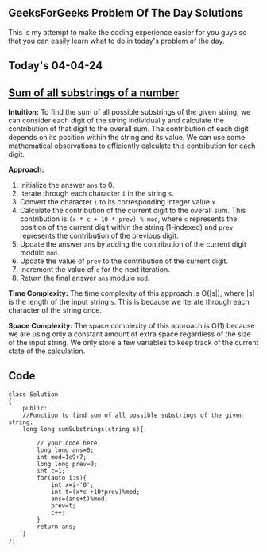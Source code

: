 ## GeeksForGeeks Problem Of The Day Solutions

This is my attempt to make the coding experience easier for you guys so that you can easily learn what to do in today's problem of the day.

## Today's 04-04-24 

## [Sum of all substrings of a number](https://www.geeksforgeeks.org/problems/sum-of-all-substrings-of-a-number-1587115621/1)

**Intuition:**
To find the sum of all possible substrings of the given string, we can consider each digit of the string individually and calculate the contribution of that digit to the overall sum. The contribution of each digit depends on its position within the string and its value. We can use some mathematical observations to efficiently calculate this contribution for each digit.

**Approach:**
1. Initialize the answer `ans` to 0.
2. Iterate through each character `i` in the string `s`.
3. Convert the character `i` to its corresponding integer value `x`.
4. Calculate the contribution of the current digit to the overall sum. This contribution is `(x * c + 10 * prev) % mod`, where `c` represents the position of the current digit within the string (1-indexed) and `prev` represents the contribution of the previous digit.
5. Update the answer `ans` by adding the contribution of the current digit modulo `mod`.
6. Update the value of `prev` to the contribution of the current digit.
7. Increment the value of `c` for the next iteration.
8. Return the final answer `ans` modulo `mod`.

**Time Complexity:**
The time complexity of this approach is O(|s|), where |s| is the length of the input string `s`. This is because we iterate through each character of the string once.

**Space Complexity:**
The space complexity of this approach is O(1) because we are using only a constant amount of extra space regardless of the size of the input string. We only store a few variables to keep track of the current state of the calculation.


## Code

```
class Solution
{
    public:
    //Function to find sum of all possible substrings of the given string.
    long long sumSubstrings(string s){
        
        // your code here
        long long ans=0;
        int mod=1e9+7;
        long long prev=0;
        int c=1;
        for(auto i:s){
            int x=i-'0';
            int t=(x*c +10*prev)%mod;
            ans=(ans+t)%mod;
            prev=t;
            c++;
        }
        return ans;
    }
};        
        
```
